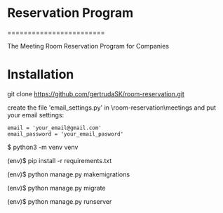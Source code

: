 # Reservation Program
========================

The Meeting Room Reservation Program for Companies

# Installation

git clone https://github.com/gertrudaSK/room-reservation.git

create the file 'email_settings.py' in \room-reservation\meetings and put your email settings:

    email = 'your_email@gmail.com'
    email_password = 'your_email_pasword'
    
$ python3 -m venv venv

(env)$ pip install -r requirements.txt

(env)$ python manage.py makemigrations

(env)$ python manage.py migrate

(env)$ python manage.py runserver
